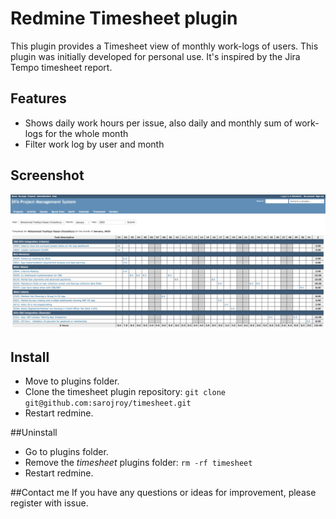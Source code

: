 # Redmine Timesheet plugin
This plugin provides a Timesheet view of monthly work-logs of users. This plugin was initially developed for personal use. It's inspired by the Jira Tempo timesheet report.

## Features
- Shows daily work hours per issue, also daily and monthly sum of work-logs for the whole month
- Filter work log by user and month

## Screenshot
![](sample.png)


## Install
- Move to plugins folder.
- Clone the timesheet plugin repository: `git clone git@github.com:sarojroy/timesheet.git`
- Restart redmine.

##Uninstall
- Go to plugins folder. 
- Remove the *timesheet* plugins folder: `rm -rf timesheet`
- Restart redmine.

##Contact me
If you have any questions or ideas for improvement, please register with issue.